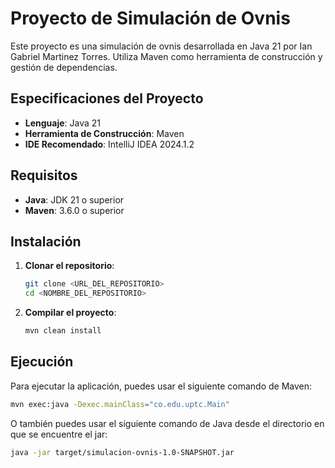 # Proyecto de Simulación de Ovnis

Este proyecto es una simulación de ovnis desarrollada en Java 21 por Ian Gabriel Martinez Torres. Utiliza Maven como herramienta de construcción y gestión de dependencias.

## Especificaciones del Proyecto

- **Lenguaje**: Java 21
- **Herramienta de Construcción**: Maven
- **IDE Recomendado**: IntelliJ IDEA 2024.1.2

## Requisitos

- **Java**: JDK 21 o superior
- **Maven**: 3.6.0 o superior

## Instalación

1. **Clonar el repositorio**:
    ```sh
    git clone <URL_DEL_REPOSITORIO>
    cd <NOMBRE_DEL_REPOSITORIO>
    ```

2. **Compilar el proyecto**:
    ```sh
    mvn clean install
    ```

## Ejecución

Para ejecutar la aplicación, puedes usar el siguiente comando de Maven:

```sh
mvn exec:java -Dexec.mainClass="co.edu.uptc.Main"
```

O también puedes usar el siguiente comando de Java desde el directorio en que se encuentre el jar:

```sh
java -jar target/simulacion-ovnis-1.0-SNAPSHOT.jar
```

